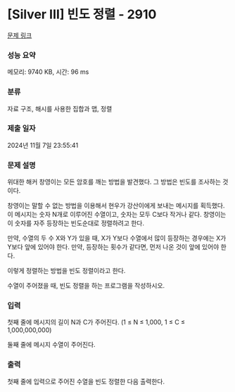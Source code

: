 # [Silver III] 빈도 정렬 - 2910 

[문제 링크](https://www.acmicpc.net/problem/2910) 

### 성능 요약

메모리: 9740 KB, 시간: 96 ms

### 분류

자료 구조, 해시를 사용한 집합과 맵, 정렬

### 제출 일자

2024년 11월 7일 23:55:41

### 문제 설명

<p style="user-select: auto !important;">위대한 해커 창영이는 모든 암호를 깨는 방법을 발견했다. 그 방법은 빈도를 조사하는 것이다.</p>

<p style="user-select: auto !important;">창영이는 말할 수 없는 방법을 이용해서 현우가 강산이에게 보내는 메시지를 획득했다. 이 메시지는 숫자 N개로 이루어진 수열이고, 숫자는 모두 C보다 작거나 같다. 창영이는 이 숫자를 자주 등장하는 빈도순대로 정렬하려고 한다.</p>

<p style="user-select: auto !important;">만약, 수열의 두 수 X와 Y가 있을 때, X가 Y보다 수열에서 많이 등장하는 경우에는 X가 Y보다 앞에 있어야 한다. 만약, 등장하는 횟수가 같다면, 먼저 나온 것이 앞에 있어야 한다.</p>

<p style="user-select: auto !important;">이렇게 정렬하는 방법을 빈도 정렬이라고 한다.</p>

<p style="user-select: auto !important;">수열이 주어졌을 때, 빈도 정렬을 하는 프로그램을 작성하시오.</p>

### 입력 

 <p style="user-select: auto !important;">첫째 줄에 메시지의 길이 N과 C가 주어진다. (1 ≤ N ≤ 1,000, 1 ≤ C ≤ 1,000,000,000)</p>

<p style="user-select: auto !important;">둘째 줄에 메시지 수열이 주어진다.</p>

### 출력 

 <p style="user-select: auto !important;">첫째 줄에 입력으로 주어진 수열을 빈도 정렬한 다음 출력한다.</p>

